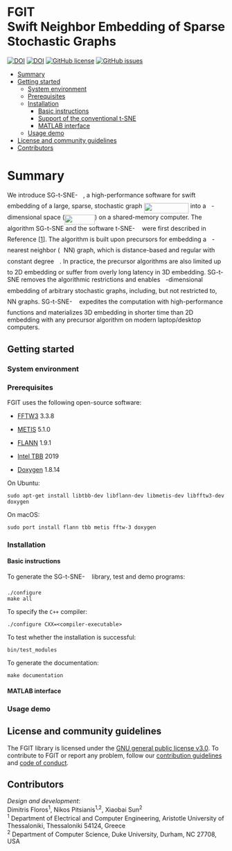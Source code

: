 # FGlT <br/> Swift Neighbor Embedding of Sparse Stochastic Graphs

[![DOI](http://joss.theoj.org/papers/10.21105/joss.01577/status.svg)](https://doi.org/10.21105/joss.01577)
[![DOI](https://zenodo.org/badge/196885143.svg)](https://zenodo.org/badge/latestdoi/196885143)
[![GitHub license](https://img.shields.io/github/license/fcdimitr/fglt.svg)](https://github.com/fcdimitr/flgt/blob/master/LICENCE)
[![GitHub issues](https://img.shields.io/github/issues/fcdimitr/fglt.svg)](https://github.com/fcdimitr/fglt/issues/)

-   [Summary](#overview)
-   [Getting started](#getting-started)
    -   [System environment](#system-environment)
    -   [Prerequisites](#prerequisites)
    -   [Installation](#installation)
        -   [Basic instructions](#basic-instructions)
        -   [Support of the conventional t-SNE](#support-of-the-conventional-t-sne)
        -   [MATLAB interface](#matlab-interface)
    -   [Usage demo](#usage-demo)
-   [License and community guidelines](#license-and-community-guidelines)
-   [Contributors](#contributors)

# Summary

We introduce SG-t-SNE-<img src="svgs/0c4cdff2a5c675458f5a6629892c26d1.svg" align=middle width=12.32879834999999pt height=22.465723500000017pt/>, a high-performance software for swift
embedding of a large, sparse, stochastic graph
<img src="svgs/4ad232c35b5cd188a13d128bb2c1eecc.svg" align=middle width=103.24177049999999pt height=24.65753399999998pt/> into a <img src="svgs/2103f85b8b1477f430fc407cad462224.svg" align=middle width=8.55596444999999pt height=22.831056599999986pt/>-dimensional space
(<img src="svgs/3fa1f779de09763d248814c0c4f40d07.svg" align=middle width=69.74298869999998pt height=22.831056599999986pt/>) on a shared-memory computer. The algorithm SG-t-SNE and the
software t-SNE-<img src="svgs/0c4cdff2a5c675458f5a6629892c26d1.svg" align=middle width=12.32879834999999pt height=22.465723500000017pt/> were first described in Reference [[1](#Pitsianis2019)].
The algorithm is built upon precursors for embedding a <img src="svgs/63bb9849783d01d91403bc9a5fea12a2.svg" align=middle width=9.075367949999992pt height=22.831056599999986pt/>-nearest
neighbor (<img src="svgs/63bb9849783d01d91403bc9a5fea12a2.svg" align=middle width=9.075367949999992pt height=22.831056599999986pt/>NN) graph, which is distance-based and regular with
constant degree <img src="svgs/63bb9849783d01d91403bc9a5fea12a2.svg" align=middle width=9.075367949999992pt height=22.831056599999986pt/>. In practice, the precursor algorithms are also
limited up to 2D embedding or suffer from overly long latency in 3D
embedding. SG-t-SNE removes the algorithmic restrictions and enables
<img src="svgs/2103f85b8b1477f430fc407cad462224.svg" align=middle width=8.55596444999999pt height=22.831056599999986pt/>-dimensional embedding of arbitrary stochastic graphs, including, but
not restricted to, <img src="svgs/63bb9849783d01d91403bc9a5fea12a2.svg" align=middle width=9.075367949999992pt height=22.831056599999986pt/>NN graphs. SG-t-SNE-<img src="svgs/0c4cdff2a5c675458f5a6629892c26d1.svg" align=middle width=12.32879834999999pt height=22.465723500000017pt/> expedites the
computation with high-performance functions and materializes 3D
embedding in shorter time than 2D embedding with any precursor algorithm
on modern laptop/desktop computers.

## Getting started 

### System environment 


### Prerequisites 

FGlT uses the following open-source software:

-   [FFTW3](http://www.fftw.org/) 3.3.8
	
-   [METIS](http://glaros.dtc.umn.edu/gkhome/metis/metis/overview) 5.1.0

-   [FLANN](https://www.cs.ubc.ca/research/flann/) 1.9.1

-   [Intel TBB](https://01.org/tbb) 2019

-   [Doxygen](http://www.doxygen.nl/) 1.8.14

On Ubuntu:

    sudo apt-get install libtbb-dev libflann-dev libmetis-dev libfftw3-dev doxygen

On macOS:

    sudo port install flann tbb metis fftw-3 doxygen

### Installation 

#### Basic instructions 

To generate the SG-t-SNE-<img src="svgs/0c4cdff2a5c675458f5a6629892c26d1.svg" align=middle width=12.32879834999999pt height=22.465723500000017pt/> library, test and demo programs:

    ./configure
    make all

To specify the `C++` compiler:

    ./configure CXX=<compiler-executable>

To test whether the installation is successful:

    bin/test_modules

To generate the documentation:

    make documentation

#### MATLAB interface 

### Usage demo 

## License and community guidelines 

The FGlT library is licensed under the [GNU general public
license v3.0](https://github.com/fcdimitr/fglt/blob/master/LICENSE).
To contribute to FGlT or report any problem, follow our
[contribution
guidelines](https://github.com/fcdimitr/fglt/blob/master/CONTRIBUTING.md)
and [code of
conduct](https://github.com/fcdimitr/fglt/blob/master/CODE_OF_CONDUCT.md).

## Contributors 

*Design and development*:\
Dimitris Floros<sup>1</sup>, Nikos Pitsianis<sup>1,2</sup>, 
Xiaobai Sun<sup>2</sup>\
<sup>1</sup> Department of Electrical and Computer Engineering,
Aristotle University of Thessaloniki, Thessaloniki 54124, Greece\
<sup>2</sup> Department of Computer Science, Duke University, Durham, NC
27708, USA
